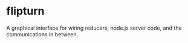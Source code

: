 flipturn
========

A graphical interface for wiring reducers, node.js server code, and the communications in between.
